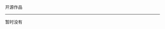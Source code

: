 <div class="hd posts">
    <div class="post-title">
        <p>
        开源作品
        </p>
        <hr>
    </div>
    <div class="post-content">
    <p>
    暂时没有
    </p>
    </div>
</div>
